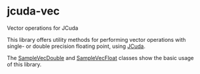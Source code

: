 # jcuda-vec

Vector operations for JCuda

This library offers utility methods for performing vector operations with
single- or double precision floating point, using [JCuda](http://www.jcuda.org).

The [SampleVecDouble](https://github.com/jcuda/jcuda-vec/blob/master/src/test/java/jcuda/vect/SampleVecDouble.java)
and [SampleVecFloat](https://github.com/jcuda/jcuda-vec/blob/master/src/test/java/jcuda/vect/SampleVecFloat.java)
classes show the basic usage of this library.

